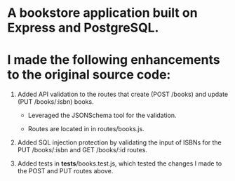 # A bookstore application built on Express and PostgreSQL.

# I made the following enhancements to the original source code:

1. Added API validation to the routes that create (POST /books) and update (PUT /books/:isbn) books.

    - Leveraged the JSONSchema tool for the validation. 

    - Routes are located in in routes/books.js.

2. Added SQL injection protection by validating the input of ISBNs for the PUT /books/:isbn and GET /books/:id routes. 

3. Added tests in __tests__/books.test.js, which tested the changes I made to the POST and PUT routes above.